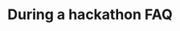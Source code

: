 ---
title: During a hackathon FAQ
deprecated: false
hidden: false
metadata:
  robots: index
next:
  pages:
    - slug: hackathons
      title: Connecting to your bot
      type: basic
---